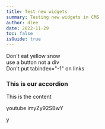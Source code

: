 ```yaml
---
title: Test new widgets
summary: Testing new widgets in CMS
author: dlee
date: 2022-11-29
toc: false
isGuide: true
---
```

<div class="callout__tip"><span class="callout__icon"></span><span class="callout__text">Don't eat yellow snow</span></div>

<div class="callout__info"><span class="callout__icon"></span><span class="callout__text">use a button not a div</span></div>

<div class="callout__warn"><span class="callout__icon"></span><span class="callout__text">Don't put tabindex="-1" on links</span></div>

<h3 class="accordion">This is our accordion</h3><div class="accordion__panel">This is the content</div>

youtube imyZy92SBwY

y